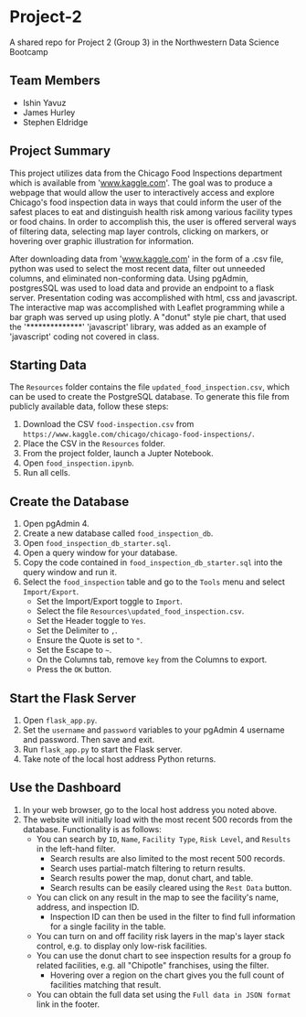 # Project-2
A shared repo for Project 2 (Group 3) in the Northwestern Data Science Bootcamp

## Team Members
* Ishin Yavuz
* James Hurley
* Stephen Eldridge


## Project Summary

This project utilizes data from the Chicago Food Inspections department which is available from 'www.kaggle.com'.  The goal was to produce a webpage that would allow the user to interactively access and explore Chicago's food inspection data in ways that could inform the user of the safest places to eat and distinguish health risk among various facility types or food chains.  In order to accomplish this, the user is offered serveral ways of filtering data, selecting map layer controls, clicking on markers, or hovering over graphic illustration for information.

After downloading data from 'www.kaggle.com' in the form of a .csv file, python was used to select the most recent data, filter out unneeded columns, and eliminated non-conforming data.  Using pgAdmin, postgresSQL was used to load data and provide an endpoint to a flask server.  Presentation coding was accomplished with html, css and javascript.  The interactive map was accomplished with Leaflet programming while a bar graph was served up using plotly.  A "donut" style pie chart, that used the '**************'  'javascript' library, was added as an example of 'javascript' coding not covered in class.


## Starting Data

The `Resources` folder contains the file `updated_food_inspection.csv`, which can be used to create the PostgreSQL database. To generate this file from publicly available data, follow these steps:

1. Download the CSV `food-inspection.csv` from `https://www.kaggle.com/chicago/chicago-food-inspections/`.
2. Place the CSV in the `Resources` folder.
3. From the project folder, launch a Jupter Notebook.
4. Open `food_inspection.ipynb`.
5. Run all cells.


## Create the Database

1. Open pgAdmin 4.
2. Create a new database called `food_inspection_db`.
3. Open `food_inspection_db_starter.sql`.
4. Open a query window for your database.
5. Copy the code contained in `food_inspection_db_starter.sql` into the query window and run it.
6. Select the `food_inspection` table and go to the `Tools` menu and select `Import/Export`.
    * Set the Import/Export toggle to `Import`.
    * Select the file `Resources\updated_food_inspection.csv`.
    * Set the Header toggle to `Yes`.
    * Set the Delimiter to `,`.
    * Ensure the Quote is set to `"`.
    * Set the Escape to `~`.
    * On the Columns tab, remove `key` from the Columns to export.
    * Press the `OK` button.


## Start the Flask Server

1. Open `flask_app.py`.
2. Set the `username` and `password` variables to your pgAdmin 4 username and password. Then save and exit.
3. Run `flask_app.py` to start the Flask server.
4. Take note of the local host address Python returns.


## Use the Dashboard

1. In your web browser, go to the local host address you noted above.
2. The website will initially load with the most recent 500 records from the database. Functionality is as follows:
    * You can search by `ID`, `Name`, `Facility Type`, `Risk Level`, and `Results` in the left-hand filter.
        * Search results are also limited to the most recent 500 records.
        * Search uses partial-match filtering to return results.
        * Search results power the map, donut chart, and table.
        * Search results can be easily cleared using the `Rest Data` button.
    * You can click on any result in the map to see the facility's name, address, and inspection ID.
        * Inspection ID can then be used in the filter to find full information for a single facility in the table.
    * You can turn on and off facility risk layers in the map's layer stack control, e.g. to display only low-risk facilities.
    * You can use the donut chart to see inspection results for a group fo related facilities, e.g. all "Chipotle" franchises, using the filter.
        * Hovering over a region on the chart gives you the full count of facilities matching that result.
    * You can obtain the full data set using the `Full data in JSON format` link in the footer.
